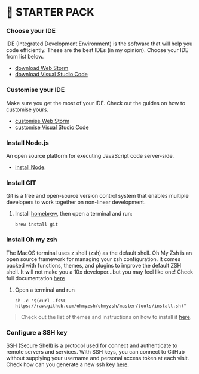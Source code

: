 # 🎒 STARTER PACK

### Choose your IDE
IDE (Integrated Development Environment) is the software that will help you code efficiently.
These are the best IDEs (in my opinion).
Choose your IDE from list below.
- [download Web Storm](https://www.jetbrains.com/webstorm/)
- [download Visual Studio Code](https://code.visualstudio.com/)

### Customise your IDE
Make sure you get the most of your IDE.
Check out the guides on how to customise yours.
- [customise Web Storm]()
- [customise Visual Studio Code]()

### Install Node.js
An open source platform for executing JavaScript code server-side.
- [install Node](https://nodejs.org/en/).

### Install GIT
Git is a free and open-source version control system that enables multiple developers to work together on non-linear development.
1. Install [homebrew](https://brew.sh/), then open a terminal and run:
    ```
    brew install git
    ```

### Install Oh my zsh
The MacOS terminal uses z shell (zsh) as the default shell. Oh My Zsh is an open source framework for managing your zsh configuration.
It comes packed with functions, themes, and plugins to improve the default ZSH shell.
It will not make you a 10x developer...but you may feel like one!
Check full documentation [here](https://ohmyz.sh/)
1. Open a terminal and run
      ```
      sh -c "$(curl -fsSL https://raw.github.com/ohmyzsh/ohmyzsh/master/tools/install.sh)"
      ```
> Check out the list of themes and instructions on how to install it [here](https://github.com/ohmyzsh/ohmyzsh/wiki/Themes).

### Configure a SSH key
SSH (Secure Shell) is a protocol used for connect and authenticate to remote servers and services. With SSH keys, you can connect to GitHub without supplying your username and personal access token at each visit.
Check how can you generate a new ssh key [here](./SSH.md).
